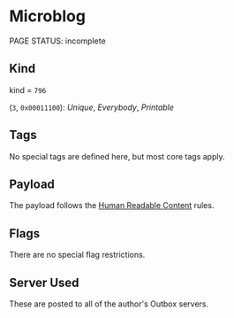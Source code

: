 # Microblog

<status>PAGE STATUS: incomplete</status>

## Kind

kind = `796`

(`3`, `0x00011100`): *Unique*, *Everybody*, *Printable*

## Tags

No special tags are defined here, but most core tags apply.

## Payload

The payload follows the [Human Readable Content](human_readable_content.md) rules.

## Flags

There are no special flag restrictions.

## Server Used

These are posted to all of the author's Outbox servers.
